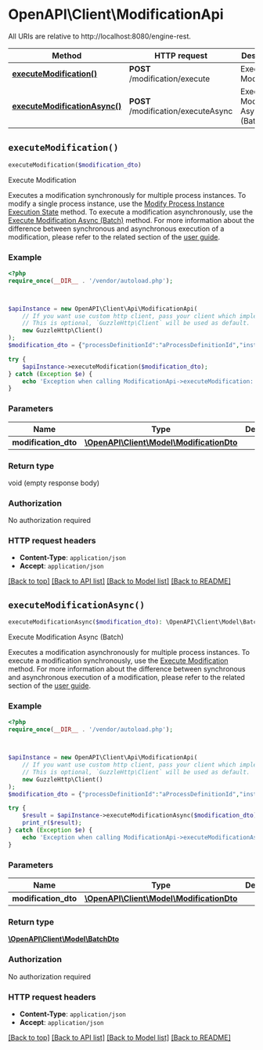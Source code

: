 # OpenAPI\Client\ModificationApi

All URIs are relative to http://localhost:8080/engine-rest.

Method | HTTP request | Description
------------- | ------------- | -------------
[**executeModification()**](ModificationApi.md#executeModification) | **POST** /modification/execute | Execute Modification
[**executeModificationAsync()**](ModificationApi.md#executeModificationAsync) | **POST** /modification/executeAsync | Execute Modification Async (Batch)


## `executeModification()`

```php
executeModification($modification_dto)
```

Execute Modification

Executes a modification synchronously for multiple process instances. To modify a single process instance, use the [Modify Process Instance Execution State](https://docs.camunda.org/manual/latest/reference/rest/process-instance/post-modification/) method. To execute a modification asynchronously, use the [Execute Modification Async (Batch)](https://docs.camunda.org/manual/latest/reference/rest/modification/post-modification-async/) method.  For more information about the difference between synchronous and asynchronous execution of a modification, please refer to the related section of the [user guide](https://docs.camunda.org/manual/latest/user-guide/process-engine/process-instance-migration.md#executing-a-migration-plan).

### Example

```php
<?php
require_once(__DIR__ . '/vendor/autoload.php');



$apiInstance = new OpenAPI\Client\Api\ModificationApi(
    // If you want use custom http client, pass your client which implements `GuzzleHttp\ClientInterface`.
    // This is optional, `GuzzleHttp\Client` will be used as default.
    new GuzzleHttp\Client()
);
$modification_dto = {"processDefinitionId":"aProcessDefinitionId","instructions":[{"type":"startAfterActivity","activityId":"aUserTask"},{"type":"cancel","activityId":"anotherTask","cancelCurrentActiveActivityInstances":true}],"processInstanceIds":["aProcessInstance","anotherProcessInstance"],"processInstanceQuery":{"processDefinitionId":"aProcessDefinitionId"},"skipCustomListeners":true,"annotation":"Modified to resolve an error."}; // \OpenAPI\Client\Model\ModificationDto

try {
    $apiInstance->executeModification($modification_dto);
} catch (Exception $e) {
    echo 'Exception when calling ModificationApi->executeModification: ', $e->getMessage(), PHP_EOL;
}
```

### Parameters

Name | Type | Description  | Notes
------------- | ------------- | ------------- | -------------
 **modification_dto** | [**\OpenAPI\Client\Model\ModificationDto**](../Model/ModificationDto.md)|  | [optional]

### Return type

void (empty response body)

### Authorization

No authorization required

### HTTP request headers

- **Content-Type**: `application/json`
- **Accept**: `application/json`

[[Back to top]](#) [[Back to API list]](../../README.md#endpoints)
[[Back to Model list]](../../README.md#models)
[[Back to README]](../../README.md)

## `executeModificationAsync()`

```php
executeModificationAsync($modification_dto): \OpenAPI\Client\Model\BatchDto
```

Execute Modification Async (Batch)

Executes a modification asynchronously for multiple process instances. To execute a modification synchronously, use the [Execute Modification](https://docs.camunda.org/manual/latest/reference/rest/modification/post-modification-sync/) method.  For more information about the difference between synchronous and asynchronous execution of a modification, please refer to the related section of the [user guide](https://docs.camunda.org/manual/latest/user-guide/process-engine/process-instance-migration.md#executing-a-migration-plan).

### Example

```php
<?php
require_once(__DIR__ . '/vendor/autoload.php');



$apiInstance = new OpenAPI\Client\Api\ModificationApi(
    // If you want use custom http client, pass your client which implements `GuzzleHttp\ClientInterface`.
    // This is optional, `GuzzleHttp\Client` will be used as default.
    new GuzzleHttp\Client()
);
$modification_dto = {"processDefinitionId":"aProcessDefinitionId","instructions":[{"type":"startAfterActivity","activityId":"aUserTask"},{"type":"cancel","activityId":"anotherTask","cancelCurrentActiveActivityInstances":true}],"processInstanceIds":["aProcessInstance","anotherProcessInstance"],"processInstanceQuery":{"processDefinitionId":"aProcessDefinitionId"},"skipCustomListeners":true,"annotation":"Modified to resolve an error."}; // \OpenAPI\Client\Model\ModificationDto

try {
    $result = $apiInstance->executeModificationAsync($modification_dto);
    print_r($result);
} catch (Exception $e) {
    echo 'Exception when calling ModificationApi->executeModificationAsync: ', $e->getMessage(), PHP_EOL;
}
```

### Parameters

Name | Type | Description  | Notes
------------- | ------------- | ------------- | -------------
 **modification_dto** | [**\OpenAPI\Client\Model\ModificationDto**](../Model/ModificationDto.md)|  | [optional]

### Return type

[**\OpenAPI\Client\Model\BatchDto**](../Model/BatchDto.md)

### Authorization

No authorization required

### HTTP request headers

- **Content-Type**: `application/json`
- **Accept**: `application/json`

[[Back to top]](#) [[Back to API list]](../../README.md#endpoints)
[[Back to Model list]](../../README.md#models)
[[Back to README]](../../README.md)
